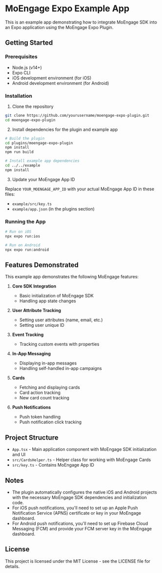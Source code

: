 # MoEngage Expo Example App

This is an example app demonstrating how to integrate MoEngage SDK into an Expo application using the MoEngage Expo Plugin.

## Getting Started

### Prerequisites

- Node.js (v14+)
- Expo CLI
- iOS development environment (for iOS)
- Android development environment (for Android)

### Installation

1. Clone the repository

```bash
git clone https://github.com/yourusername/moengage-expo-plugin.git
cd moengage-expo-plugin
```

2. Install dependencies for the plugin and example app

```bash
# Build the plugin
cd plugins/moengage-expo-plugin
npm install
npm run build

# Install example app dependencies
cd ../../example
npm install
```

3. Update your MoEngage App ID

Replace `YOUR_MOENGAGE_APP_ID` with your actual MoEngage App ID in these files:
- `example/src/key.ts`
- `example/app.json` (in the plugins section)

### Running the App

```bash
# Run on iOS
npx expo run:ios

# Run on Android
npx expo run:android
```

## Features Demonstrated

This example app demonstrates the following MoEngage features:

1. **Core SDK Integration**
   - Basic initialization of MoEngage SDK
   - Handling app state changes

2. **User Attribute Tracking**
   - Setting user attributes (name, email, etc.)
   - Setting user unique ID

3. **Event Tracking**
   - Tracking custom events with properties

4. **In-App Messaging**
   - Displaying in-app messages
   - Handling self-handled in-app campaigns

5. **Cards**
   - Fetching and displaying cards
   - Card action tracking
   - New card count tracking

6. **Push Notifications**
   - Push token handling
   - Push notification click tracking

## Project Structure

- `App.tsx` - Main application component with MoEngage SDK initialization and UI
- `src/CardsHelper.ts` - Helper class for working with MoEngage Cards
- `src/key.ts` - Contains MoEngage App ID

## Notes

- The plugin automatically configures the native iOS and Android projects with the necessary MoEngage SDK dependencies and initialization code.
- For iOS push notifications, you'll need to set up an Apple Push Notification Service (APNS) certificate or key in your MoEngage dashboard.
- For Android push notifications, you'll need to set up Firebase Cloud Messaging (FCM) and provide your FCM server key in the MoEngage dashboard.

## License

This project is licensed under the MIT License - see the LICENSE file for details.